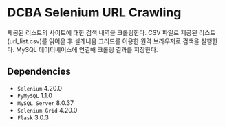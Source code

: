 # DCBA Selenium URL Crawling
제공된 리스트의 사이트에 대한 검색 내역을 크롤링한다. CSV 파일로 제공된 리스트(url_list.csv)를 읽어온 후 셀레니움 그리드를 이용한 원격 브라우저로 검색을 실행한다. MySQL 데이터베이스에 연결해 크롤링 결과를 저장한다.

## Dependencies
* `Selenium` 4.20.0
* `PyMySQL` 1.1.0 
* `MySQL Server` 8.0.37
* `Selenium Grid` 4.20.0
* `Flask` 3.0.3